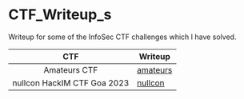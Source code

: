 # CTF_Writeup_s

Writeup for some of the InfoSec CTF challenges which I have solved.

| CTF | Writeup|
| :---: | --- |
| Amateurs CTF  | [amateurs](amateurs/README.md) |
| nullcon HackIM CTF Goa 2023 | [nullcon](nullcon/README.md) |
